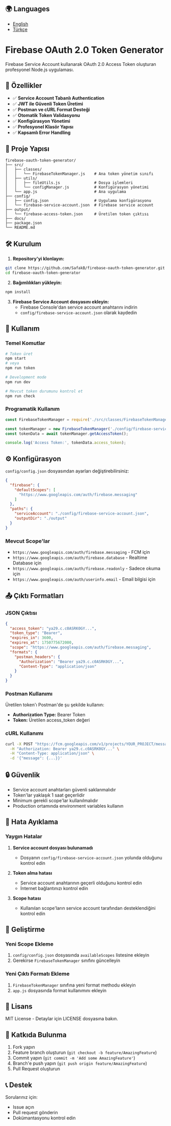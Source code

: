 ## 🌍 Languages

- [English](README.en.md)
- [Türkçe](README.md)

# Firebase OAuth 2.0 Token Generator

Firebase Service Account kullanarak OAuth 2.0 Access Token oluşturan profesyonel Node.js uygulaması.

## 🚀 Özellikler

- ✅ **Service Account Tabanlı Authentication**
- ✅ **JWT ile Güvenli Token Üretimi**
- ✅ **Postman ve cURL Format Desteği**
- ✅ **Otomatik Token Validasyonu**
- ✅ **Konfigürasyon Yönetimi**
- ✅ **Profesyonel Klasör Yapısı**
- ✅ **Kapsamlı Error Handling**

## 📁 Proje Yapısı

```
firebase-oauth-token-generator/
├── src/
│   ├── classes/
│   │   └── FirebaseTokenManager.js    # Ana token yönetim sınıfı
│   ├── utils/
│   │   ├── fileUtils.js               # Dosya işlemleri
│   │   └── configManager.js           # Konfigürasyon yönetimi
│   └── app.js                         # Ana uygulama
├── config/
│   ├── config.json                    # Uygulama konfigürasyonu
│   └── firebase-service-account.json  # Firebase service account
├── output/
│   └── firebase-access-token.json     # Üretilen token çıktısı
├── docs/
├── package.json
└── README.md
```

## 🛠️ Kurulum

1. **Repository'yi klonlayın:**
```bash
git clone https://github.com/SafakB/firebase-oauth-token-generator.git
cd firebase-oauth-token-generator
```

2. **Bağımlılıkları yükleyin:**
```bash
npm install
```

3. **Firebase Service Account dosyasını ekleyin:**
   - Firebase Console'dan service account anahtarını indirin
   - `config/firebase-service-account.json` olarak kaydedin

## 🎯 Kullanım

### Temel Komutlar

```bash
# Token üret
npm start
# veya
npm run token

# Development mode
npm run dev

# Mevcut token durumunu kontrol et
npm run check
```

### Programatik Kullanım

```javascript
const FirebaseTokenManager = require('./src/classes/FirebaseTokenManager');

const tokenManager = new FirebaseTokenManager('./config/firebase-service-account.json');
const tokenData = await tokenManager.getAccessToken();

console.log('Access Token:', tokenData.access_token);
```

## ⚙️ Konfigürasyon

`config/config.json` dosyasından ayarları değiştirebilirsiniz:

```json
{
  "firebase": {
    "defaultScopes": [
      "https://www.googleapis.com/auth/firebase.messaging"
    ]
  },
  "paths": {
    "serviceAccount": "./config/firebase-service-account.json",
    "outputDir": "./output"
  }
}
```

### Mevcut Scope'lar

- `https://www.googleapis.com/auth/firebase.messaging` - FCM için
- `https://www.googleapis.com/auth/firebase.database` - Realtime Database için
- `https://www.googleapis.com/auth/firebase.readonly` - Sadece okuma için
- `https://www.googleapis.com/auth/userinfo.email` - Email bilgisi için

## 📤 Çıktı Formatları

### JSON Çıktısı
```json
{
  "access_token": "ya29.c.c0ASRK0GY...",
  "token_type": "Bearer",
  "expires_in": 3600,
  "expires_at": 1750775672000,
  "scope": "https://www.googleapis.com/auth/firebase.messaging",
  "formats": {
    "postman_headers": {
      "Authorization": "Bearer ya29.c.c0ASRK0GY...",
      "Content-Type": "application/json"
    }
  }
}
```

### Postman Kullanımı
Üretilen token'ı Postman'de şu şekilde kullanın:
- **Authorization Type:** Bearer Token
- **Token:** Üretilen access_token değeri

### cURL Kullanımı
```bash
curl -X POST "https://fcm.googleapis.com/v1/projects/YOUR_PROJECT/messages:send" \
  -H "Authorization: Bearer ya29.c.c0ASRK0GY..." \
  -H "Content-Type: application/json" \
  -d '{"message": {...}}'
```

## 🔒 Güvenlik

- Service account anahtarları güvenli saklanmalıdır
- Token'lar yaklaşık 1 saat geçerlidir
- Minimum gerekli scope'lar kullanılmalıdır
- Production ortamında environment variables kullanın

## 🐛 Hata Ayıklama

### Yaygın Hatalar

1. **Service account dosyası bulunamadı**
   - Dosyanın `config/firebase-service-account.json` yolunda olduğunu kontrol edin

2. **Token alma hatası**
   - Service account anahtarının geçerli olduğunu kontrol edin
   - İnternet bağlantınızı kontrol edin

3. **Scope hatası**
   - Kullanılan scope'ların service account tarafından desteklendiğini kontrol edin

## 📝 Geliştirme

### Yeni Scope Ekleme
1. `config/config.json` dosyasında `availableScopes` listesine ekleyin
2. Gerekirse `FirebaseTokenManager` sınıfını güncelleyin

### Yeni Çıktı Formatı Ekleme
1. `FirebaseTokenManager` sınıfına yeni format methodu ekleyin
2. `app.js` dosyasında format kullanımını ekleyin

## 📄 Lisans

MIT License - Detaylar için LICENSE dosyasına bakın.

## 🤝 Katkıda Bulunma

1. Fork yapın
2. Feature branch oluşturun (`git checkout -b feature/AmazingFeature`)
3. Commit yapın (`git commit -m 'Add some AmazingFeature'`)
4. Branch'e push yapın (`git push origin feature/AmazingFeature`)
5. Pull Request oluşturun

## 📞 Destek

Sorularınız için:
- Issue açın
- Pull request gönderin
- Dokümantasyonu kontrol edin


